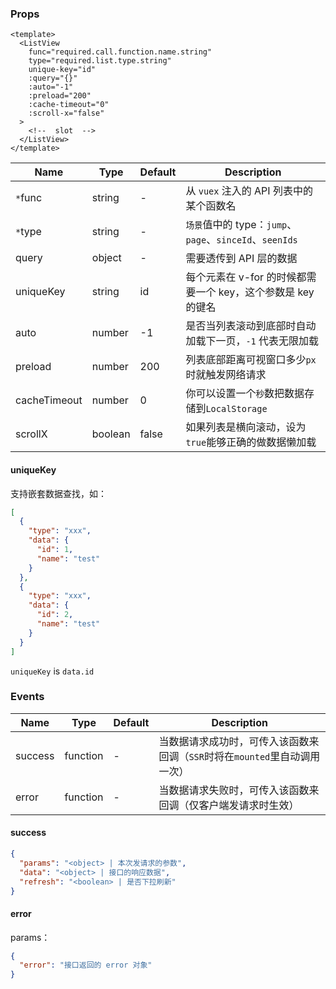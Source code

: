 ### Props

```vue
<template>
  <ListView
    func="required.call.function.name.string"
    type="required.list.type.string"
    unique-key="id"
    :query="{}"
    :auto="-1"
    :preload="200"
    :cache-timeout="0"
    :scroll-x="false"
  >
    <!--  slot  -->
  </ListView>
</template>
```


| Name | Type | Default | Description |
| --- | --- | --- | ---- |
| `*`func | string | - | 从 `vuex` 注入的 API 列表中的某个函数名 |
| `*`type | string | - | `场景`值中的 type：`jump`、`page`、`sinceId`、`seenIds` |
| query | object | - | 需要透传到 API 层的数据 |
| uniqueKey | string | id | 每个元素在 v-for 的时候都需要一个 key，这个参数是 key 的键名 |
| auto | number | -1 | 是否当列表滚动到底部时自动加载下一页，`-1` 代表无限加载 |
| preload | number | 200 | 列表底部距离可视窗口多少`px`时就触发网络请求 |
| cacheTimeout | number | 0 | 你可以设置一个`秒`数把数据存储到`LocalStorage` |
| scrollX | boolean | false | 如果列表是横向滚动，设为`true`能够正确的做数据懒加载  |

#### uniqueKey
支持嵌套数据查找，如：
```json
[
  {
    "type": "xxx",
    "data": {
      "id": 1,
      "name": "test"
    }
  },
  {
    "type": "xxx",
    "data": {
      "id": 2,
      "name": "test"
    }
  }
]
```
`uniqueKey` is `data.id`

### Events

| Name | Type | Default | Description |
| --- | --- | --- | ---- |
| success | function | - | 当数据请求成功时，可传入该函数来回调（`SSR`时将在`mounted`里自动调用一次） |
| error | function | - | 当数据请求失败时，可传入该函数来回调（仅客户端发请求时生效） |

#### success
```json
{
  "params": "<object> | 本次发请求的参数",
  "data": "<object> | 接口的响应数据",
  "refresh": "<boolean> | 是否下拉刷新"
}
```

#### error
params：
```json
{
  "error": "接口返回的 error 对象"
}
```
